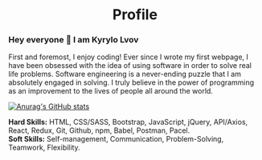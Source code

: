 <h1 align="center">Profile</h1>
<h3>Hey everyone 👋 I am Kyrylo Lvov</h3>
<p>
First and foremost, I enjoy coding! Ever since I wrote my first webpage, I have been obsessed with the idea of using software in order to solve real life problems. Software engineering is a never-ending puzzle that I am absolutely engaged in solving. I truly believe in the power of programming as an improvement to the lives of people all around the world.

[![Anurag's GitHub stats](https://github-readme-stats.vercel.app/api?username=kyrylolvov)](https://github.com/anuraghazra/github-readme-stats)


  <b>Hard Skills:</b> HTML, CSS/SASS, Bootstrap, JavaScript, jQuery, API/Axios, React, Redux, Git, Github, npm, Babel, Postman, Pacel.
<br>
  <b>Soft Skills:</b> Self-management, Communication, Problem-Solving, Teamwork, Flexibility.</p>

